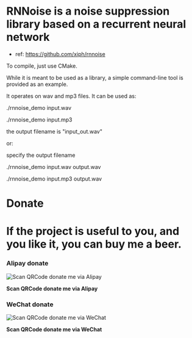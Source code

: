 # RNNoise is a noise suppression library based on a recurrent neural network
 - ref: https://github.com/xiph/rnnoise

To compile, just use CMake.

While it is meant to be used as a library, a simple command-line tool is
provided as an example. 

It operates on wav and mp3 files. It can be used as:

./rnnoise_demo input.wav

./rnnoise_demo input.mp3

the output filename is "input_out.wav"

or:

specify the output filename

./rnnoise_demo input.wav output.wav

./rnnoise_demo input.mp3 output.wav


# Donate

If the project is useful to you, and you like it, you can buy me a beer.
===========================================================
 
### Alipay donate
![Scan QRCode donate me via Alipay](https://img2018.cnblogs.com/blog/824862/201809/824862-20180930223557236-1709972421.png)

**Scan QRCode donate me via Alipay**
 
### WeChat donate
![Scan QRCode donate me via WeChat](https://img2018.cnblogs.com/blog/824862/201809/824862-20180930223603138-1708589189.png)

**Scan QRCode donate me via WeChat**